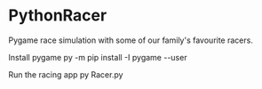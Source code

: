 # PythonRacer
Pygame race simulation with some of our family's favourite racers. 

Install pygame
py -m pip install -I pygame --user


Run the racing app
py Racer.py
